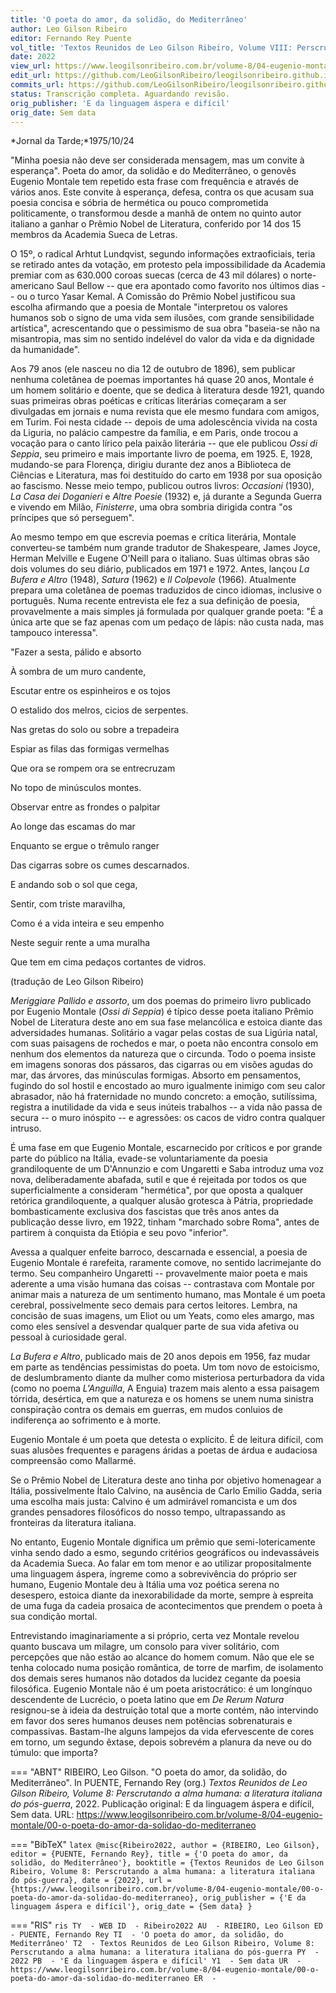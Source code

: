 ```yaml
---
title: 'O poeta do amor, da solidão, do Mediterrâneo'
author: Leo Gilson Ribeiro
editor: Fernando Rey Puente
vol_title: 'Textos Reunidos de Leo Gilson Ribeiro, Volume VIII: Perscrutando a alma humana: a literatura italiana do pós-guerra'
date: 2022
view_url: https://www.leogilsonribeiro.com.br/volume-8/04-eugenio-montale/00-o-poeta-do-amor-da-solidao-do-mediterraneo
edit_url: https://github.com/LeoGilsonRibeiro/leogilsonribeiro.github.io/edit/main//docs/markdown/volume-8/04-eugenio-montale/00-o-poeta-do-amor-da-solidao-do-mediterraneo.md
commits_url: https://github.com/LeoGilsonRibeiro/leogilsonribeiro.github.io/commits/main/docs/markdown/volume-8/04-eugenio-montale/00-o-poeta-do-amor-da-solidao-do-mediterraneo.md
status: Transcrição completa. Aguardando revisão.
orig_publisher: 'E da linguagem áspera e difícil'
orig_date: Sem data
---
```


*Jornal da Tarde;*1975/10/24

"Minha poesia não deve ser considerada mensagem, mas um convite à esperança". Poeta do amor, da solidão e do Mediterrâneo, o genovês Eugenio Montale tem repetido esta frase com frequência e através de vários anos. Este convite à esperança, defesa, contra os que acusam sua poesia concisa e sóbria de hermética ou pouco comprometida politicamente, o transformou desde a manhã de ontem no quinto autor italiano a ganhar o Prêmio Nobel de Literatura, conferido por 14 dos 15 membros da Academia Sueca de Letras.

O 15º, o radical Arhtut Lundqvist, segundo informações extraoficiais, teria se retirado antes da votação, em protesto pela impossibilidade da Academia premiar com as 630.000 coroas suecas (cerca de 43 mil dólares) o norte-americano Saul Bellow -- que era apontado como favorito nos últimos dias -- ou o turco Yasar Kemal. A Comissão do Prêmio Nobel justificou sua escolha afirmando que a poesia de Montale "interpretou os valores humanos sob o signo de uma vida sem ilusões, com grande sensibilidade artística", acrescentando que o pessimismo de sua obra "baseia-se não na misantropia, mas sim no sentido indelével do valor da vida e da dignidade da humanidade".

Aos 79 anos (ele nasceu no dia 12 de outubro de 1896), sem publicar nenhuma coletânea de poemas importantes há quase 20 anos, Montale é um homem solitário e doente, que se dedica à literatura desde 1921, quando suas primeiras obras poéticas e críticas literárias começaram a ser divulgadas em jornais e numa revista que ele mesmo fundara com amigos, em Turim. Foi nesta cidade -- depois de uma adolescência vivida na costa da Liguria, no palácio campestre da família, e em Paris, onde trocou a vocação para o canto lírico pela paixão literária -- que ele publicou *Ossi di Seppia*, seu primeiro e mais importante livro de poema, em 1925. E, 1928, mudando-se para Florença, dirigiu durante dez anos a Biblioteca de Ciências e Literatura, mas foi destituído do carto em 1938 por sua oposição ao fascismo. Nesse meio tempo, publicou outros livros: *Occasioni* (1930), *La Casa dei Doganieri* e *Altre Poesie* (1932) e, já durante a Segunda Guerra e vivendo em Milão, *Finisterre*, uma obra sombria dirigida contra "os príncipes que só perseguem".

Ao mesmo tempo em que escrevia poemas e crítica literária, Montale converteu-se também num grande tradutor de Shakespeare, James Joyce, Herman Melville e Eugene O'Neill para o italiano. Suas últimas obras são dois volumes do seu diário, publicados em 1971 e 1972. Antes, lançou *La Bufera e Altro* (1948), *Satura* (1962) e *Il Colpevole* (1966). Atualmente prepara uma coletânea de poemas traduzidos de cinco idiomas, inclusive o português. Numa recente entrevista ele fez a sua definição de poesia, provavelmente a mais simples já formulada por qualquer grande poeta: "É a única arte que se faz apenas com um pedaço de lápis: não custa nada, mas tampouco interessa".

"Fazer a sesta, pálido e absorto

À sombra de um muro candente,

Escutar entre os espinheiros e os tojos

O estalido dos melros, cicios de serpentes.

Nas gretas do solo ou sobre a trepadeira

Espiar as filas das formigas vermelhas

Que ora se rompem ora se entrecruzam

No topo de minúsculos montes.

Observar entre as frondes o palpitar

Ao longe das escamas do mar

Enquanto se ergue o trêmulo ranger

Das cigarras sobre os cumes descarnados.

E andando sob o sol que cega,

Sentir, com triste maravilha,

Como é a vida inteira e seu empenho

Neste seguir rente a uma muralha

Que tem em cima pedaços cortantes de vidros.

(tradução de Leo Gilson Ribeiro)

*Meriggiare Pallido e assorto*, um dos poemas do primeiro livro publicado por Eugenio Montale (*Ossi di Seppia*) é típico desse poeta italiano Prêmio Nobel de Literatura deste ano em sua fase melancólica e estoica diante das adversidades humanas. Solitário a vagar pelas costas de sua Ligúria natal, com suas paisagens de rochedos e mar, o poeta não encontra consolo em nenhum dos elementos da natureza que o circunda. Todo o poema insiste em imagens sonoras dos pássaros, das cigarras ou em visões agudas do mar, das árvores, das minúsculas formigas. Absorto em pensamentos, fugindo do sol hostil e encostado ao muro igualmente inimigo com seu calor abrasador, não há fraternidade no mundo concreto: a emoção, sutilíssima, registra a inutilidade da vida e seus inúteis trabalhos -- a vida não passa de secura -- o muro inóspito -- e agressões: os cacos de vidro contra qualquer intruso.

É uma fase em que Eugenio Montale, escarnecido por críticos e por grande parte do público na Itália, evade-se voluntariamente da poesia grandiloquente de um D'Annunzio e com Ungaretti e Saba introduz uma voz nova, deliberadamente abafada, sutil e que é rejeitada por todos os que superficialmente a consideram "hermética", por que oposta a qualquer retórica grandiloquente, a qualquer alusão grotesca à Pátria, propriedade bombasticamente exclusiva dos fascistas que três anos antes da publicação desse livro, em 1922, tinham "marchado sobre Roma", antes de partirem à conquista da Etiópia e seu povo "inferior".

Avessa a qualquer enfeite barroco, descarnada e essencial, a poesia de Eugenio Montale é rarefeita, raramente comove, no sentido lacrimejante do termo. Seu companheiro Ungaretti -- provavelmente maior poeta e mais aderente a uma visão humana das coisas -- contrastava com Montale por animar mais a natureza de um sentimento humano, mas Montale é um poeta cerebral, possivelmente seco demais para certos leitores. Lembra, na concisão de suas imagens, um Eliot ou um Yeats, como eles amargo, mas como eles sensível a desvendar qualquer parte de sua vida afetiva ou pessoal à curiosidade geral.

*La Bufera e Altro*, publicado mais de 20 anos depois em 1956, faz mudar em parte as tendências pessimistas do poeta. Um tom novo de estoicismo, de deslumbramento diante da mulher como misteriosa perturbadora da vida (como no poema *L'Anguilla*, A Enguia) trazem mais alento a essa paisagem tórrida, desértica, em que a natureza e os homens se unem numa sinistra conspiração contra os demais em guerras, em mudos conluios de indiferença ao sofrimento e à morte.

Eugenio Montale é um poeta que detesta o explícito. É de leitura difícil, com suas alusões frequentes e paragens áridas a poetas de árdua e audaciosa compreensão como Mallarmé.

Se o Prêmio Nobel de Literatura deste ano tinha por objetivo homenagear a Itália, possivelmente Ítalo Calvino, na ausência de Carlo Emilio Gadda, seria uma escolha mais justa: Calvino é um admirável romancista e um dos grandes pensadores filosóficos do nosso tempo, ultrapassando as fronteiras da literatura italiana.

No entanto, Eugenio Montale dignifica um prêmio que semi-lotericamente vinha sendo dado a esmo, segundo critérios geográficos ou indevassáveis da Academia Sueca. Ao falar em tom menor e ao utilizar propositalmente uma linguagem áspera, íngreme como a sobrevivência do próprio ser humano, Eugenio Montale deu à Itália uma voz poética serena no desespero, estoica diante da inexorabilidade da morte, sempre à espreita de uma fuga da cadeia prosaica de acontecimentos que prendem o poeta à sua condição mortal.

Entrevistando imaginariamente a si próprio, certa vez Montale revelou quanto buscava um milagre, um consolo para viver solitário, com percepções que não estão ao alcance do homem comum. Não que ele se tenha colocado numa posição romântica, de torre de marfim, de isolamento dos demais seres humanos não dotados da lucidez cegante da poesia filosófica. Eugenio Montale não é um poeta aristocrático: é um longínquo descendente de Lucrécio, o poeta latino que em *De Rerum Natura* resignou-se à ideia da destruição total que a morte contém, não intervindo em favor dos seres humanos deuses nem potências sobrenaturais e compassivas. Bastam-lhe alguns lampejos da vida efervescente de cores em torno, um segundo êxtase, depois sobrevém a planura da neve ou do túmulo: que importa?


=== "ABNT"
    RIBEIRO, Leo Gilson. "O poeta do amor, da solidão, do Mediterrâneo". In PUENTE, Fernando Rey (org.) <em>Textos Reunidos de Leo Gilson Ribeiro, Volume 8: Perscrutando a alma humana: a literatura italiana do pós-guerra</em>, 2022. Publicação original: E da linguagem áspera e difícil, Sem data. URL: <a href="stable_url">https://www.leogilsonribeiro.com.br/volume-8/04-eugenio-montale/00-o-poeta-do-amor-da-solidao-do-mediterraneo</a>

=== "BibTeX"
    ```latex
    @misc{Ribeiro2022,
    author = {RIBEIRO, Leo Gilson},
    editor = {PUENTE, Fernando Rey},
    title = {'O poeta do amor, da solidão, do Mediterrâneo'},
    booktitle = {Textos Reunidos de Leo Gilson Ribeiro, Volume 8: Perscrutando a alma humana: a literatura italiana do pós-guerra},
    date = {2022},
    url = {https://www.leogilsonribeiro.com.br/volume-8/04-eugenio-montale/00-o-poeta-do-amor-da-solidao-do-mediterraneo},
    orig_publisher = {'E da linguagem áspera e difícil'},
    orig_date = {Sem data}
    }
    ```

=== "RIS"
    ```ris
    TY  - WEB
    ID  - Ribeiro2022
    AU  - RIBEIRO, Leo Gilson
    ED  - PUENTE, Fernando Rey
    TI  - 'O poeta do amor, da solidão, do Mediterrâneo'
    T2  - Textos Reunidos de Leo Gilson Ribeiro, Volume 8: Perscrutando a alma humana: a literatura italiana do pós-guerra
    PY  - 2022
    PB  - 'E da linguagem áspera e difícil'
    Y1  - Sem data
    UR  - https://www.leogilsonribeiro.com.br/volume-8/04-eugenio-montale/00-o-poeta-do-amor-da-solidao-do-mediterraneo
    ER  - 
    ```

